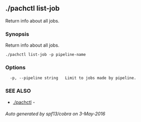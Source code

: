 ## ./pachctl list-job

Return info about all jobs.

### Synopsis


Return info about all jobs.

```
./pachctl list-job -p pipeline-name
```

### Options

```
  -p, --pipeline string   Limit to jobs made by pipeline.
```

### SEE ALSO
* [./pachctl](./pachctl.md)	 - 

###### Auto generated by spf13/cobra on 3-May-2016
